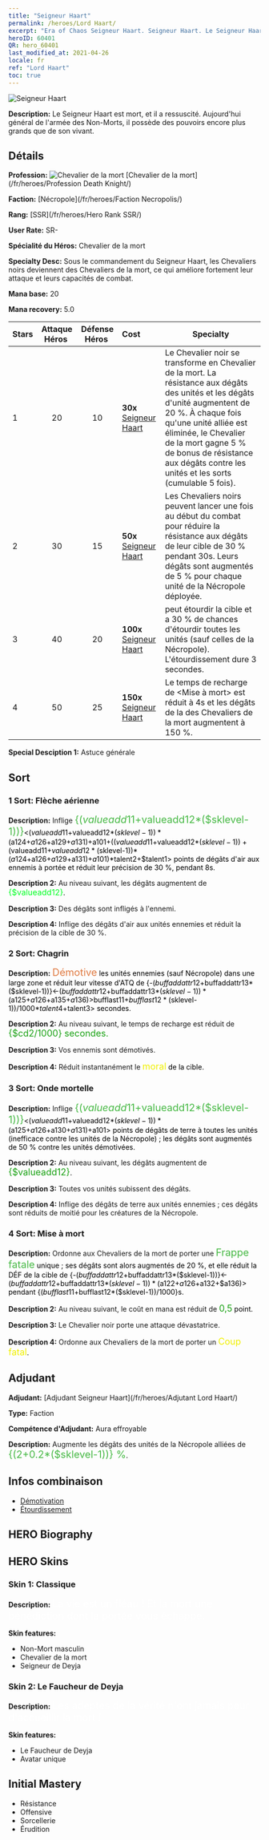```yaml
---
title: "Seigneur Haart"
permalink: /heroes/Lord Haart/
excerpt: "Era of Chaos Seigneur Haart. Seigneur Haart. Le Seigneur Haart est mort, et il a ressuscité. Aujourd'hui général de l'armée des Non-Morts, il possède des pouvoirs encore plus grands que de son vivant."
heroID: 60401
QR: hero_60401
last_modified_at: 2021-04-26
locale: fr
ref: "Lord Haart"
toc: true
---
```

  ![Seigneur Haart](/images/h/h_LordHaart.jpg)

 **Description:** Le Seigneur Haart est mort, et il a ressuscité. Aujourd'hui général de l'armée des Non-Morts, il possède des pouvoirs encore plus grands que de son vivant.
## Détails
 **Profession:** ![Chevalier de la mort](/images/h/h_prof_5.png)  [Chevalier de la mort](/fr/heroes/Profession Death Knight/)

 **Faction:** [Nécropole](/fr/heroes/Faction Necropolis/)

 **Rang:** [SSR](/fr/heroes/Hero Rank SSR/)

 **User Rate:** SR-

 **Spécialité du Héros:** Chevalier de la mort

 **Specialty Desc:** Sous le commandement du Seigneur Haart, les Chevaliers noirs deviennent des Chevaliers de la mort, ce qui améliore fortement leur attaque et leurs capacités de combat.

 **Mana base:** 20

 **Mana recovery:** 5.0


  | Stars | Attaque Héros  | Défense Héros  | Cost |     Specialty     |
  |---------|:---------------:|:---------------:|:--|--------------------|
  |    1    | 20 | 10 | **30x** [Seigneur Haart](/ItemsFR/her_370/) | Le Chevalier noir se transforme en Chevalier de la mort. La résistance aux dégâts des unités et les dégâts d'unité augmentent de 20 %. À chaque fois qu'une unité alliée est éliminée, le Chevalier de la mort gagne 5 % de bonus de résistance aux dégâts contre les unités et les sorts (cumulable 5 fois). |
  |    2    | 30 | 15 | **50x** [Seigneur Haart](/ItemsFR/her_370/) | Les Chevaliers noirs peuvent lancer <Frappe fatale> une fois au début du combat pour réduire la résistance aux dégâts de leur cible de 30 % pendant 30s. Leurs dégâts sont augmentés de 5 % pour chaque unité de la Nécropole déployée. |
  |    3    | 40 | 20 | **100x** [Seigneur Haart](/ItemsFR/her_370/) | <Chagrin> peut étourdir la cible et <Onde mortelle> a 30 % de chances d'étourdir toutes les unités (sauf celles de la Nécropole). L'étourdissement dure 3 secondes. |
  |    4    | 50 | 25 | **150x** [Seigneur Haart](/ItemsFR/her_370/) | Le temps de recharge de <Mise à mort> est réduit à 4s et les dégâts de la <Frappe fatale> des Chevaliers de la mort augmentent à 150 %. |

 **Special Desciption 1:** Astuce générale

## Sort
### 1 Sort: Flèche aérienne
 **Description:** Inflige <span style="color: #48b946;font-size:20px">{($valueadd11+$valueadd12*($sklevel-1))}</span><span style="color: black"><($valueadd11+$valueadd12*($sklevel-1))*($a124+$a126+$a129+$a131)+$a101+(($valueadd11+$valueadd12*($sklevel-1))+($valueadd11+$valueadd12*($sklevel-1))*($a124+$a126+$a129+$a131)+$a101)*$talent2+$talent1> points de dégâts d'air aux ennemis à portée et réduit leur précision de 30 %, pendant 8s.

 **Description 2:** Au niveau suivant, les dégâts augmentent de <span style="color: #00ff22;font-size:16px">{$valueadd12}</span><span style="color: black">.

 **Description 3:** Des dégâts sont infligés à l'ennemi.

 **Description 4:** Inflige des dégâts d'air aux unités ennemies et réduit la précision de la cible de 30 %.

### 2 Sort: Chagrin
 **Description:** <span style="color: #e07c44;font-size:20px">Démotive</span><span style="color: black"> les unités ennemies (sauf Nécropole) dans une large zone et réduit leur vitesse d'ATQ de {-($buffaddattr12+$buffaddattr13*($sklevel-1))}<-($buffaddattr12+$buffaddattr13*($sklevel-1))*($a125+$a126+$a135+$a136)> % pendant <span style="color: #48b946;font-size:20px">{($bufflast11+$bufflast12*($sklevel-1))/1000}</span><span style="color: black"><($bufflast11+$bufflast12*($sklevel-1))/1000*$talent4+$talent3> secondes.

 **Description 2:** Au niveau suivant, le temps de recharge est réduit de <span style="color: #1ca216;font-size:18px">{$cd2/1000} secondes.</span><span style="color: black">

 **Description 3:** Vos ennemis sont démotivés.

 **Description 4:** Réduit instantanément le <span style="color: #f0f000;font-size:18px">moral</span><span style="color: black"> de la cible.

### 3 Sort: Onde mortelle
 **Description:** Inflige <span style="color: #48b946;font-size:20px">{($valueadd11+$valueadd12*($sklevel-1))}</span><span style="color: black"><($valueadd11+$valueadd12*($sklevel-1))*($a125+$a126+$a130+$a131)+$a101> points de dégâts de terre à toutes les unités (inefficace contre les unités de la Nécropole) ; les dégâts sont augmentés de 50 % contre les unités démotivées.

 **Description 2:** Au niveau suivant, les dégâts augmentent de <span style="color: #1ca216;font-size:18px">{$valueadd12}</span><span style="color: black">.

 **Description 3:** Toutes vos unités subissent des dégâts.

 **Description 4:** Inflige des dégâts de terre aux unités ennemies ; ces dégâts sont réduits de moitié pour les créatures de la Nécropole.

### 4 Sort: Mise à mort
 **Description:** Ordonne aux Chevaliers de la mort de porter une <span style="color: #48b946;font-size:20px">Frappe fatale</span><span style="color: black"> unique ; ses dégâts sont alors augmentés de 20 %, et elle réduit la DÉF de la cible de {-($buffaddattr12+$buffaddattr13*($sklevel-1))}<-($buffaddattr12+$buffaddattr13*($sklevel-1))*($a122+$a126+$a132+$a136)> pendant {($bufflast11+$bufflast12*($sklevel-1))/1000}s.

 **Description 2:** Au niveau suivant, le coût en mana est réduit de <span style="color: #1ca216;font-size:18px">0,5</span><span style="color: black"> point.

 **Description 3:** Le Chevalier noir porte une attaque dévastatrice.

 **Description 4:** Ordonne aux Chevaliers de la mort de porter un <span style="color: #f0f000;font-size:18px">Coup fatal</span><span style="color: black">.


## Adjudant

 **Adjudant:**  [Adjudant Seigneur Haart](/fr/heroes/Adjutant Lord Haart/) 

 **Type:**  Faction 

 **Compétence d'Adjudant:**  Aura effroyable 

 **Description:** Augmente les dégâts des unités de la Nécropole alliées de <span style="color: #48b946;font-size:20px">{(2+0.2*($sklevel-1))} %</span><span style="color: black">.

## Infos combinaison

* [Démotivation](/fr/combination/Démotivation/) 
* [Étourdissement](/fr/combination/Étourdissement/) 

## HERO Biography

## HERO Skins
### Skin 1: **Classique**

 **Description:** <span style="color: #ffffff;font-size:20px">La vie est un fléau ! Et la mort une bénédiction dont la portée vous échappe. </span>

 **Skin features:** 

   - Non-Mort masculin
   - Chevalier de la mort
   - Seigneur de Deyja

### Skin 2: **Le Faucheur de Deyja**

 **Description:** <span style="color: #ffffff;font-size:20px">Les adeptes de la vérité n'ont jamais peur d'accueillir la mort !</span>

 **Skin features:** 

   - Le Faucheur de Deyja
   - Avatar unique


## Initial Mastery
   - Résistance
   - Offensive
   - Sorcellerie
   - Érudition
